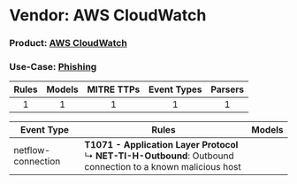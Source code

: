 Vendor: AWS CloudWatch
======================
### Product: [AWS CloudWatch](../ds_aws_cloudwatch_aws_cloudwatch.md)
### Use-Case: [Phishing](../../../../UseCases/uc_phishing.md)

| Rules | Models | MITRE TTPs | Event Types | Parsers |
|:-----:|:------:|:----------:|:-----------:|:-------:|
|   1   |   1    |     1      |      1      |    1    |

| Event Type         | Rules                                                                                                                   | Models |
| ------------------ | ----------------------------------------------------------------------------------------------------------------------- | ------ |
| netflow-connection | <b>T1071 - Application Layer Protocol</b><br> ↳ <b>NET-TI-H-Outbound</b>: Outbound connection to a known malicious host |        |